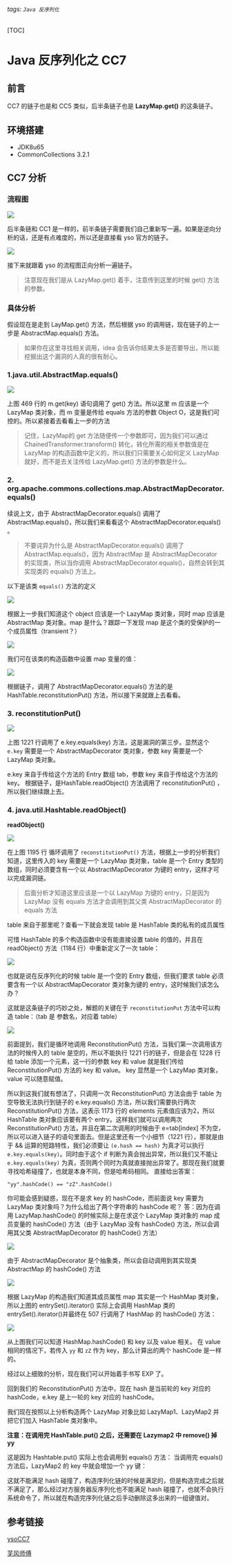 ###### tags: `Java 反序列化`
[TOC]
# Java 反序列化之 CC7

## 前言

CC7 的链子也是和 CC5 类似，后半条链子也是 **LazyMap.get()** 的这条链子。

## 环境搭建
- JDK8u65
- CommonCollections 3.2.1


## CC7 分析

### 流程图

![](https://i.imgur.com/PnTYE1Q.png)

后半条链和 CC1 是一样的，前半条链子需要我们自己重新写一遍。如果是逆向分析的话，还是有点难度的，所以还是直接看 yso 官方的链子。

![](https://i.imgur.com/TN8OBuI.png)

接下来就跟着 yso 的流程图正向分析一遍链子。
> 注意现在我们是从 LazyMap.get() 着手，注意传到这里的时候 get() 方法的参数。

### 具体分析

假设现在是走到 LayMap.get() 方法，然后根据 yso 的调用链，现在链子的上一步是 AbstractMap.equals() 方法。

> 如果你在这里寻找相关调用，idea 会告诉你结果太多是否要导出，所以能挖掘出这个漏洞的人真的很有耐心。

### 1.java.util.AbstractMap.equals()

![](https://i.imgur.com/gWSAHkp.png)

上图 469 行的 m.get(key) 语句调用了 get() 方法。所以这里 m 应该是一个 LazyMap 类对象，而 m 变量是传给 equals 方法的参数 Object O，这是我们可控的。所以紧接着去看看上一步的方法
>记住，LazyMap的 get 方法随便传一个参数即可，因为我们可以通过 ChainedTransformer.transform() 转化，转化所需的相关参数值是在 LazyMap 的构造函数中定义的，所以我们只需要关心如何定义 LazyMap 就好，而不是去关注传给 LazyMap.get() 方法的参数是什么。

### 2. org.apache.commons.collections.map.AbstractMapDecorator.equals()

续说上文，由于 AbstractMapDecorator.equals() 调用了 AbstractMap.equals()，所以我们来看看这个 AbstractMapDecorator.equals() 。

>不要诧异为什么是 AbstractMapDecorator.equals() 调用了 AbstractMap.equals()，因为 AbstractMap 是 AbstractMapDecorator 的实现类，所以当你调用 AbstractMapDecorator.equals()，自然会转到其实现类的 equals() 方法上。


以下是该类 `equals()` 方法的定义

![](https://i.imgur.com/Sn6BsWY.png)

根据上一步我们知道这个 object 应该是一个 LazyMap 类对象，同时 map 应该是 AbstractMap 类对象。map 是什么？跟踪一下发现 map 是这个类的受保护的一个成员属性（transient？）


![](https://i.imgur.com/Ob8eGw4.png)

我们可在该类的构造函数中设置 map 变量的值：

![](https://i.imgur.com/ccddwqV.png)

根据链子，调用了 AbstractMapDecorator.equals() 方法的是 HashTable.reconstitutionPut() 方法，所以接下来就跟上去看看。

### 3. reconstitutionPut()

![](https://i.imgur.com/XePawnc.png)

上图 1221 行调用了 e.key.equals(key) 方法，这是漏洞的第三步。显然这个 `e.key` 需要是一个 AbstractMapDecorator 类对象，参数 key 需要是一个 LazyMap 类对象。

e.key 来自于传给这个方法的 Entry 数组 tab，参数 key 来自于传给这个方法的 key。
根据链子，是HashTable.readObject() 方法调用了 reconstitutionPut() ，所以我们继续跟上去。


### 4. java.util.Hashtable.readObject()




**readObject()**

![](https://i.imgur.com/BPBVVuj.png)

在上图 1195 行 循环调用了 `reconstitutionPut()` 方法，根据上一步的分析我们知道，这里传入的 key 需要是一个 LazyMap 类对象，table 是一个 Entry 类型的数组，同时必须要含有一个以 AbstractMapDecorator 为键的 entry，这样才可以完成漏洞链。

> 后面分析才知道这里应该是一个以 LazyMap 为键的 entry，只是因为 LazyMap 没有 equals 方法才会调用到其父类 AbstractMapDecorator 的 equals 方法

table 来自于那里呢？查看一下就会发现 table 是 HashTable 类的私有的成员属性

可惜 HashTable 的多个构造函数中没有能直接设置 table 的值的，并且在 readObject() 方法（1184 行）中重新定义了一次 table：

![](https://i.imgur.com/u2Q5WY6.png)

也就是说在反序列化的时候 table 是一个空的 Entry 数组，但我们要求 table 必须要含有一个以 AbstractMapDecorator 类对象为键的 entry，这时候我们该怎么办？

这就是这条链子的巧妙之处，解题的关键在于 `reconstitutionPut` 方法中可以构造 table：（tab 是 参数名，对应着 table）

![](https://i.imgur.com/nTUGZNP.png)

前面提到，我们是循环地调用 ReconstitutionPut() 方法，当我们第一次调用该方法的时候传入的 table 是空的，所以不能执行 1221 行的链子，但是会在 1228 行给 table 添加一个元素，这一行的参数 key 和 value 就是我们传给 ReconstitutionPut() 方法的 key 和 value。 key 显然是一个 LazyMap 类对象，value 可以随意赋值。

所以到这我们就有想法了，只调用一次 ReconstitutionPut() 方法会由于 table 为空导致无法执行到链子的 e.key.equals() 方法，所以我们需要执行两次 ReconstitutionPut() 方法，这表示 1173 行的 elements 元素值应该为2，所以 HashTable 类对象应该要有两个 entry。这样我们就可以调用两次 ReconstitutionPut() 方法，并且在第二次调用的时候由于 e=tab\[index\] 不为空，所以可以进入链子的语句里面去。但是这里还有一个小细节（1221 行），那就是由于 && 运算的短路特性，我们必须要让 `(e.hash == hash)` 为真才可以执行 `e.key.equals(key)`。同时由于这个 if 判断为真会抛出异常，所以我们又不能让 `e.key.equals(key)` 为真，否则两个同时为真就直接抛出异常了。那现在我们就要寻找哈希碰撞了，也就是本身不同，但是哈希码相同。
直接给出答案：

`"yy".hashCode() == "zZ".hashCode()`

你可能会感到疑惑，现在不是求 key 的 hashCode，而前面说 key 需要为 LazyMap 类对象吗？为什么给出了两个字符串的 hashCode 呢？
答：因为在调用 LazyMap.hashCode() 的时候实际上是在求这个 LazyMap 类对象的 map 成员变量的 hashCode() 方法（由于 LazyMap 没有 hashCode() 方法，所以会调用其父类 AbstractMapDecorator 的 hashCode() 方法）

![](https://i.imgur.com/7fAkuyR.png)

由于 AbstractMapDecorator 是个抽象类，所以会自动调用到其实现类 AbstractMap 的 hashCode() 方法

![](https://i.imgur.com/y3uEVCb.png)

根据 LazyMap 的构造我们知道其成员属性 map 其实是一个 HashMap 类对象，所以上图的 entrySet().iterator() 实际上会调用 HashMap 类的 entrySet().iterator()并最终在 507 行调用了 HashMap 的 hashCode() 方法：

![](https://i.imgur.com/vrmxkS1.png)

从上图我们可以知道 HashMap.hashCode() 和 key 以及 value 相关。 在 value 相同的情况下，若传入 `yy` 和 `zZ` 作为 key，那么计算出的两个 hashCode 是一样的。

经过以上细致的分析，现在我们可以开始着手书写 EXP 了。

回到我们的 ReconstitutionPut() 方法中，现在 hash 是当前轮的 key 对应的 hashCode，e.key 是上一轮的 key 对应的 hashCode。

我们现在按照以上分析构造两个 LazyMap 对象比如 LazyMap1、LazyMap2 并把它们加入 HashTable 类对象中。

**注意：在调用完 HashTable.put() 之后，还需要在 Lazymap2 中 remove() 掉 yy**

这是因为 Hashtable.put() 实际上也会调用到 equals() 方法：
当调用完 equals() 方法后，LazyMap2 的 key 中就会增加一个 yy 键：

这就不能满足 hash 碰撞了，构造序列化链的时候是满足的，但是构造完成之后就不满足了，那么经过对方服务器反序列化也不能满足 hash 碰撞了，也就不会执行系统命令了，所以就在构造完序列化链之后手动删除这多出来的一组键值对。












## 参考链接

[ysoCC7](https://github.com/frohoff/ysoserial/blob/master/src/main/java/ysoserial/payloads/CommonsCollections7.java)

[芜风师傅](https://drun1baby.github.io/2022/06/29/Java%E5%8F%8D%E5%BA%8F%E5%88%97%E5%8C%96Commons-Collections%E7%AF%8708-CC7%E9%93%BE/)